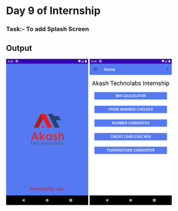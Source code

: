 # Day 9 of Internship

<h3>Task:- To add Splash Screen</h3>

<h2> Output </h2>

<img src="1.png" height="400" weight="200"> <img src="2.png" height="400" weight="200">
